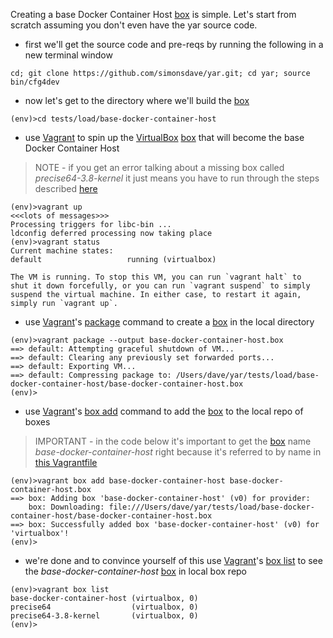 Creating a base Docker Container Host
[box](http://docs.vagrantup.com/v2/boxes.html)
is simple. Let's start from scratch assuming
you don't even have the yar source code.

* first we'll get the source code and pre-reqs
by running the following in a new terminal window

~~~~~
cd; git clone https://github.com/simonsdave/yar.git; cd yar; source bin/cfg4dev
~~~~~

* now let's get to the directory where we'll build the
[box](http://docs.vagrantup.com/v2/boxes.html)

~~~~~
(env)>cd tests/load/base-docker-container-host
~~~~~

* use [Vagrant](http://www.vagrantup.com/) to spin up
the [VirtualBox](https://www.virtualbox.org/)
[box](http://docs.vagrantup.com/v2/boxes.html)
that will become the base Docker Container Host

> NOTE - if you get an error talking about a missing
> box called *precise64-3.8-kernel* it just means
> you have to run through the steps described
> [here](../precise64-3.8-kernel/README.md)

~~~~~
(env)>vagrant up
<<<lots of messages>>>
Processing triggers for libc-bin ...
ldconfig deferred processing now taking place
(env)>vagrant status
Current machine states:
default                   running (virtualbox)

The VM is running. To stop this VM, you can run `vagrant halt` to
shut it down forcefully, or you can run `vagrant suspend` to simply
suspend the virtual machine. In either case, to restart it again,
simply run `vagrant up`.
~~~~~

* use [Vagrant](http://www.vagrantup.com/)'s
[package](https://docs.vagrantup.com/v2/cli/package.html)
command to create a
[box](http://docs.vagrantup.com/v2/boxes.html)
in the local directory

~~~~~
(env)>vagrant package --output base-docker-container-host.box
==> default: Attempting graceful shutdown of VM...
==> default: Clearing any previously set forwarded ports...
==> default: Exporting VM...
==> default: Compressing package to: /Users/dave/yar/tests/load/base-docker-container-host/base-docker-container-host.box
(env)>
~~~~~

* use [Vagrant](http://www.vagrantup.com/)'s
[box add](https://docs.vagrantup.com/v2/cli/box.html)
command to add the
[box](http://docs.vagrantup.com/v2/boxes.html)
to the local repo of boxes

> IMPORTANT - in the code below it's important to get the 
> [box](http://docs.vagrantup.com/v2/boxes.html)
> name *base-docker-container-host* right because
> it's referred to by name in
> [this Vagrantfile](../Vagrantfile)

~~~~~
(env)>vagrant box add base-docker-container-host base-docker-container-host.box
==> box: Adding box 'base-docker-container-host' (v0) for provider:
    box: Downloading: file:///Users/dave/yar/tests/load/base-docker-container-host/base-docker-container-host.box
==> box: Successfully added box 'base-docker-container-host' (v0) for 'virtualbox'!
(env)>
~~~~~

* we're done and to convince yourself of this
use [Vagrant](http://www.vagrantup.com/)'s
[box list](https://docs.vagrantup.com/v2/cli/box.html)
to see the *base-docker-container-host*
[box](http://docs.vagrantup.com/v2/boxes.html)
in local box repo

~~~~~
(env)>vagrant box list
base-docker-container-host (virtualbox, 0)
precise64                  (virtualbox, 0)
precise64-3.8-kernel       (virtualbox, 0)
(env)>
~~~~~
